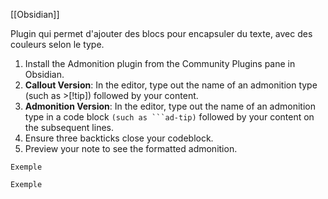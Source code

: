 [[Obsidian]]

Plugin qui permet d'ajouter des blocs pour encapsuler du texte, avec des couleurs selon le type.

1. Install the Admonition plugin from the Community Plugins pane in Obsidian.
2. **Callout Version**: In the editor, type out the name of an admonition type (such as >[!tip]) followed by your content.
3. **Admonition Version**: In the editor, type out the name of an admonition type in a code block `(such as ```ad-tip)` followed by your content on the subsequent lines.
4. Ensure three backticks close your codeblock.
5. Preview your note to see the formatted admonition.

```ad-todo
Exemple
```
```ad-warning
Exemple
```

